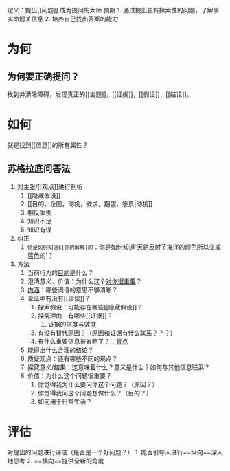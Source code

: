 定义：提出[[问题]]
成为提问的大师
预期
	1. 通过提出更有探索性的问题，了解事实命题关信息
	2. 培养自己找出答案的能力

# 为何
## 为何要正确提问？
找到并清除障碍，发现真正的[[主题]]，[[证据]]，[[假设]]，[[结论]]。

# 如何
就是找到[[信息]]的所有属性？

## 苏格拉底问答法
1. 对主张/[[观点]]进行剖析
	1. [[隐藏假设]] 
	2. [[目的，企图，动机，欲求，期望，愿景|动机]] 
	3. 相反案例
	4. 知识不足
	5. 知识有误
2. 纠正
	1. `你是如何知道${你的解释}的`：你是如何知道'天是反射了海洋的颜色所以变成蓝色的'？
3. 方法
	1.  当前行为的<u>目的</u>是什么？ 
	2. 澄清意义、价值：为什么这个<u>对你很重要</u>？
	3. <u>内涵</u>：哪些词语的意思不够清晰？
	4. 论证中有没有[[谬误]]？
		1. 探索假设：可能存在哪些[[隐藏假设]]？
		2. 探究理由：有哪些[[证据]]？
			1. 证据的信度与效度
		3. 有没有替代原因？（原因和证据有什么联系？？？）
		4. 有什么重要信息被省略了？：<u>盲点</u> 
	5. 能得出什么合理的结论？
	6. 质疑观点：还有哪些不同的观点？
	7. 探究意义/结果：这意味着什么？意义是什么？如何与其他信息联系？
	8. 价值：为什么这个问题很重要？
		1. 你觉得我为什么要问你这个问题？（原因？）
		2. 你觉得我问这个问题想做什么？（目的？）
		3. 如何用于日常生活？
# 评估
对提出的问题进行评估（是否是一个好问题？）
	1. 能否引导人进行==纵向==深入地思考
	2. ==横向==提供全新的角度